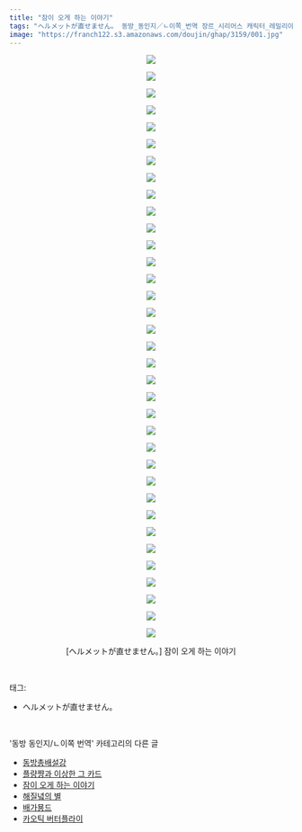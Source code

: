 ```yaml
---
title: "잠이 오게 하는 이야기"
tags: "ヘルメットが直せません。 동방_동인지／ㄴ이쪽_번역 장르_시리어스 캐릭터_레밀리아 캐릭터_파츄리"
image: "https://franch122.s3.amazonaws.com/doujin/ghap/3159/001.jpg"
---
```

<div class="article">
<p style="text-align: center; clear: none; float: none;"><img src="{{ site.imgserver4 }}/ghap/3159/001.jpg"/></p>
<p style="text-align: center; clear: none; float: none;"><img src="{{ site.imgserver4 }}/ghap/3159/002.jpg"/></p>
<p style="text-align: center; clear: none; float: none;"><img src="{{ site.imgserver4 }}/ghap/3159/003.jpg"/></p>
<p style="text-align: center; clear: none; float: none;"><img src="{{ site.imgserver4 }}/ghap/3159/004.jpg"/></p>
<p style="text-align: center; clear: none; float: none;"><img src="{{ site.imgserver4 }}/ghap/3159/005.jpg"/></p>
<p style="text-align: center; clear: none; float: none;"><img src="{{ site.imgserver4 }}/ghap/3159/006.jpg"/></p>
<p style="text-align: center; clear: none; float: none;"><img src="{{ site.imgserver4 }}/ghap/3159/007.jpg"/></p>
<p style="text-align: center; clear: none; float: none;"><img src="{{ site.imgserver4 }}/ghap/3159/008.jpg"/></p>
<p style="text-align: center; clear: none; float: none;"><img src="{{ site.imgserver4 }}/ghap/3159/009.jpg"/></p>
<p style="text-align: center; clear: none; float: none;"><img src="{{ site.imgserver4 }}/ghap/3159/010.jpg"/></p>
<p style="text-align: center; clear: none; float: none;"><img src="{{ site.imgserver4 }}/ghap/3159/011.jpg"/></p>
<p style="text-align: center; clear: none; float: none;"><img src="{{ site.imgserver4 }}/ghap/3159/012.jpg"/></p>
<p style="text-align: center; clear: none; float: none;"><img src="{{ site.imgserver4 }}/ghap/3159/013.jpg"/></p>
<p style="text-align: center; clear: none; float: none;"><img src="{{ site.imgserver4 }}/ghap/3159/014.jpg"/></p>
<p style="text-align: center; clear: none; float: none;"><img src="{{ site.imgserver4 }}/ghap/3159/015.jpg"/></p>
<p style="text-align: center; clear: none; float: none;"><img src="{{ site.imgserver4 }}/ghap/3159/016.jpg"/></p>
<p style="text-align: center; clear: none; float: none;"><img src="{{ site.imgserver4 }}/ghap/3159/017.jpg"/></p>
<p style="text-align: center; clear: none; float: none;"><img src="{{ site.imgserver4 }}/ghap/3159/018.jpg"/></p>
<p style="text-align: center; clear: none; float: none;"><img src="{{ site.imgserver4 }}/ghap/3159/019.jpg"/></p>
<p style="text-align: center; clear: none; float: none;"><img src="{{ site.imgserver4 }}/ghap/3159/020.jpg"/></p>
<p style="text-align: center; clear: none; float: none;"><img src="{{ site.imgserver4 }}/ghap/3159/021.jpg"/></p>
<p style="text-align: center; clear: none; float: none;"><img src="{{ site.imgserver4 }}/ghap/3159/022.jpg"/></p>
<p style="text-align: center; clear: none; float: none;"><img src="{{ site.imgserver4 }}/ghap/3159/023.jpg"/></p>
<p style="text-align: center; clear: none; float: none;"><img src="{{ site.imgserver4 }}/ghap/3159/024.jpg"/></p>
<p style="text-align: center; clear: none; float: none;"><img src="{{ site.imgserver4 }}/ghap/3159/025.jpg"/></p>
<p style="text-align: center; clear: none; float: none;"><img src="{{ site.imgserver4 }}/ghap/3159/026.jpg"/></p>
<p style="text-align: center; clear: none; float: none;"><img src="{{ site.imgserver4 }}/ghap/3159/027.jpg"/></p>
<p style="text-align: center; clear: none; float: none;"><img src="{{ site.imgserver4 }}/ghap/3159/028.jpg"/></p>
<p style="text-align: center; clear: none; float: none;"><img src="{{ site.imgserver4 }}/ghap/3159/029.jpg"/></p>
<p style="text-align: center; clear: none; float: none;"><img src="{{ site.imgserver4 }}/ghap/3159/030.jpg"/></p>
<p style="text-align: center; clear: none; float: none;"><img src="{{ site.imgserver4 }}/ghap/3159/031.jpg"/></p>
<p style="text-align: center; clear: none; float: none;"><img src="{{ site.imgserver4 }}/ghap/3159/032.jpg"/></p>
<p style="text-align: center; clear: none; float: none;"><img src="{{ site.imgserver4 }}/ghap/3159/033.jpg"/></p>
<p style="text-align: center; clear: none; float: none;"><img src="{{ site.imgserver4 }}/ghap/3159/034.jpg"/></p>
<p style="text-align: center; clear: none; float: none;"><img src="{{ site.imgserver4 }}/ghap/3159/035.jpg"/></p>
<p style="text-align: center; clear: none; float: none;">[ヘルメットが直せません。] 잠이 오게 하는 이야기</p>
</div><br/>
<div class="tagTrail">
<p>태그: </p>
<ul>
<li>ヘルメットが直せません。</li>
</ul>
</div><br/>
<div class="another">
<p>'동방 동인지/ㄴ이쪽 번역' 카테고리의 다른 글</p>
<ul>
<li><a href="/ghap_3161">동방총배설강</a></li>
<li><a href="/ghap_3160">플량쨩과 이상한 그 카드</a></li>
<li><a href="/ghap_3159">잠이 오게 하는 이야기</a></li>
<li><a href="/ghap_3153">해질녘의 별</a></li>
<li><a href="/ghap_3152">배가묭드</a></li>
<li><a href="/ghap_3151">카오틱 버터플라이</a></li>
</ul>
</div><br/>
<div class="cb_module cb_fluid">
<div class="cb_wrt cb_profile">
</div><!-- commentList close -->
</div><br/>
